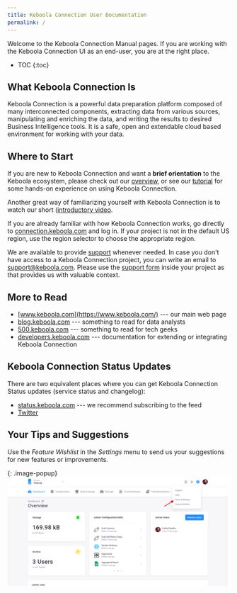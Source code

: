 ```yaml
---
title: Keboola Connection User Documentation
permalink: /
---
```


Welcome to the Keboola Connection Manual pages.
If you are working with the Keboola Connection UI as an end-user, you are at the right place.

* TOC
{:toc}

## What Keboola Connection Is

Keboola Connection is a powerful data preparation platform composed of many interconnected components, 
extracting data from various sources, 
manipulating and enriching the data, and writing the results to desired Business Intelligence tools. 
It is a safe, open and extendable cloud based environment for working with your data.

## Where to Start

If you are new to Keboola Connection and want a **brief orientation** to the Keboola ecosystem, please check out our [overview](/overview/), 
or see our [tutorial](/tutorial/) for some hands-on experience on using Keboola Connection. 

Another great way of familiarizing yourself with Keboola Connection is to watch our short 
([introductory video](https://www.youtube.com/watch?v=yaA7_N5Ymmc&feature=youtu.be).

If you are already familiar with how Keboola Connection works, go directly 
to [connection.keboola.com](https://connection.keboola.com) and log in. If your project is not in the default US region, use the
region selector to choose the appropriate region. 

We are available to provide [support](/management/support/) whenever needed. In case you don't have access 
to a Keboola Connection project, you can write an email to [support@keboola.com](mailto:support@keboola.com). 
Please use the [support form](/management/support/) inside your project as that provides 
us with valuable context.

## More to Read

- [www.keboola.com](https://www.keboola.com/) --- our main web page
- [blog.keboola.com](https://blog.keboola.com/) --- something to read for data analysts
- [500.keboola.com](https://500.keboola.com/) --- something to read for tech geeks
- [developers.keboola.com](https://developers.keboola.com) --- documentation for extending or integrating Keboola Connection

## Keboola Connection Status Updates

There are two equivalent places where you can get Keboola Connection Status updates (service status and changelog):

- [status.keboola.com](https://status.keboola.com/) --- we recommend subscribing to the feed
- [Twitter](https://twitter.com/keboola_support)

## Your Tips and Suggestions
Use the *Feature Wishlist* in the *Settings* menu to send us your suggestions for new features or improvements.

{: .image-popup}
![Screenshot - Wishlist](/wishlist.png)
